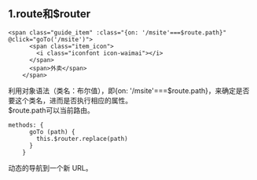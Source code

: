 ## 1.route和$router
```
<span class="guide_item" :class="{on: '/msite'===$route.path}" @click="goTo('/msite')">
      <span class="item_icon">
        <i class="iconfont icon-waimai"></i>
      </span>
      <span>外卖</span>
    </span>
```
利用对象语法（类名：布尔值），即{on: '/msite'===$route.path}，来确定是否要这个类名，进而是否执行相应的属性。   
$route.path可以当前路由。  
```
methods: {
      goTo (path) {
        this.$router.replace(path)
      }
    }
```
动态的导航到一个新 URL。